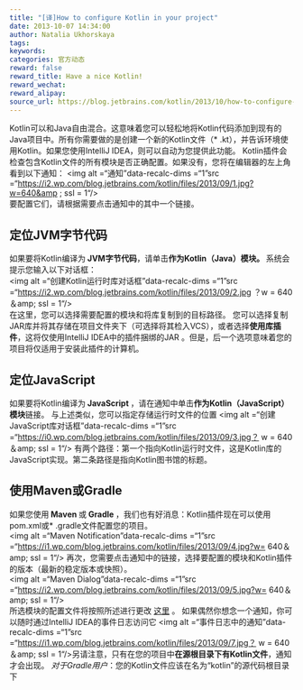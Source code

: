 ```yaml
---
title: "[译]How to configure Kotlin in your project"
date: 2013-10-07 14:34:00
author: Natalia Ukhorskaya
tags:
keywords:
categories: 官方动态
reward: false
reward_title: Have a nice Kotlin!
reward_wechat:
reward_alipay:
source_url: https://blog.jetbrains.com/kotlin/2013/10/how-to-configure-kotlin-in-your-project/
---
```


Kotlin可以和Java自由混合。这意味着您可以轻松地将Kotlin代码添加到现有的Java项目中。所有你需要做的是创建一个新的Kotlin文件（* .kt），并告诉环境使用Kotlin。如果您使用IntelliJ IDEA，则可以自动为您提供此功能。<span id =“more-1247”> </span>
Kotlin插件会检查包含Kotlin文件的所有模块是否正确配置。如果没有，您将在编辑器的左上角看到以下通知：
<img alt =“通知”data-recalc-dims =“1”src =“https://i2.wp.com/blog.jetbrains.com/kotlin/files/2013/09/1.jpg?w=640&amp ; ssl = 1“/> <br/>
要配置它们，请根据需要点击通知中的其中一个链接。
## 定位JVM字节代码

如果要将Kotlin编译为<strong> JVM字节代码</strong>，请单击<strong>作为Kotlin（Java）模块。 </strong>系统会提示您输入以下对话框：<br/>
<img alt =“创建Kotlin运行时库对话框”data-recalc-dims =“1”src =“https://i2.wp.com/blog.jetbrains.com/kotlin/files/2013/09/2.jpg ？w = 640＆amp; ssl = 1“/> <br/>
在这里，您可以选择需要配置的模块和将库复制到的目标路径。
您可以选择复制JAR库并将其存储在项目文件夹下（可选择将其检入VCS），或者选择<strong>使用库插件</strong>，这将仅使用IntelliJ IDEA中的插件捆绑的JAR 。但是，后一个选项意味着您的项目将仅适用于安装此插件的计算机。
## 定位JavaScript

如果要将Kotlin编译为<strong> JavaScript </strong>，请在通知中单击<strong>作为Kotlin（JavaScript）模块</strong>链接。
与上述类似，您可以指定存储运行时文件的位置
<img alt =“创建JavaScript库对话框”data-recalc-dims =“1”src =“https://i0.wp.com/blog.jetbrains.com/kotlin/files/2013/09/3.jpg？ w = 640＆amp; ssl = 1“/>
有两个路径：第一个指向Kotlin运行时文件，这是Kotlin库的JavaScript实现。第二条路径是指向Kotlin图书馆的标题。
## 使用Maven或Gradle

如果您使用<strong> Maven </strong>或<strong> Gradle </strong>，我们也有好消息：Kotlin插件现在可以使用pom.xml或* .gradle文件配置您的项目。<br/>
<img alt =“Maven Notification”data-recalc-dims =“1”src =“https://i1.wp.com/blog.jetbrains.com/kotlin/files/2013/09/4.jpg?w= 640＆amp; ssl = 1“/>
再次，您需要点击通知中的链接，选择要配置的模块和Kotlin插件的版本（最新的稳定版本或快照）。<br/>
<img alt =“Maven Dialog”data-recalc-dims =“1”src =“https://i2.wp.com/blog.jetbrains.com/kotlin/files/2013/09/5.jpg?w= 640＆amp; ssl = 1“/> <br/>
所选模块的配置文件将按照所述进行更改 [这里](http://confluence.jetbrains.com/display/Kotlin/Kotlin+Build+Tools) 。
如果偶然你想念一个通知，你可以随时通过IntelliJ IDEA的事件日志访问它
<img alt =“事件日志中的通知”data-recalc-dims =“1”src =“https://i1.wp.com/blog.jetbrains.com/kotlin/files/2013/09/7.jpg？ w = 640＆amp; ssl = 1“/>另请注意，只有在您的项目中<strong>在源根目录下有Kotlin文件</strong>，通知才会出现。
<em>对于Gradle用户</em>：您的Kotlin文件应该在名为“kotlin”的源代码根目录下
